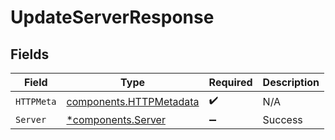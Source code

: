 # UpdateServerResponse


## Fields

| Field                                                              | Type                                                               | Required                                                           | Description                                                        |
| ------------------------------------------------------------------ | ------------------------------------------------------------------ | ------------------------------------------------------------------ | ------------------------------------------------------------------ |
| `HTTPMeta`                                                         | [components.HTTPMetadata](../../models/components/httpmetadata.md) | :heavy_check_mark:                                                 | N/A                                                                |
| `Server`                                                           | [*components.Server](../../models/components/server.md)            | :heavy_minus_sign:                                                 | Success                                                            |